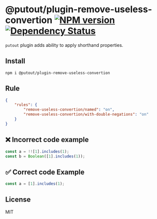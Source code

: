 # @putout/plugin-remove-useless-convertion [![NPM version][NPMIMGURL]][NPMURL] [![Dependency Status][DependencyStatusIMGURL]][DependencyStatusURL]

[NPMIMGURL]: https://img.shields.io/npm/v/@putout/plugin-remove-useless-convertion.svg?style=flat&longCache=true
[NPMURL]: https://npmjs.org/package/@putout/plugin-remove-useless-convertion"npm"
[DependencyStatusURL]: https://david-dm.org/coderaiser/putout?path=packages/plugin-remove-useless-convertion
[DependencyStatusIMGURL]: https://david-dm.org/coderaiser/putout.svg?path=packages/plugin-remove-useless-convertion

`putout` plugin adds ability to apply shorthand properties.

## Install

```
npm i @putout/plugin-remove-useless-convertion
```

## Rule

```json
{
    "rules": {
        "remove-useless-convertion/named": "on",
        "remove-useless-convertion/with-double-negations": "on"
    }
}
```

## ❌ Incorrect code example

```js
const a = !![1].includes(1);
const b = Boolean([1].includes(1));
```

## ✅ Correct code Example

```js
const a = [1].includes(1);
```

## License

MIT
